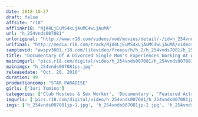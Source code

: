 ```yaml
---
date: 2018-10-27
draft: false
affsite: "r18"
afflinkr18: "NjA4LjEuMS4xLjAuMC4wLjAuMA"
url: "h_254vnds007081"
urloriginal: "http://www.r18.com/videos/vod/movies/detail/-/id=h_254vnds007081"
urlfinal: "http://media.r18.com/track/NjA4LjEuMS4xLjAuMC4wLjAuMA/videos/vod/movies/detail/-/id=h_254vnds007081"
samplevid: "awspv3001.r18.com/litevideo/freepv/h/h_2/h_254vnds7081/h_254vnds7081_dmb_w.mp4"
title: "Documentary Of A Divorced Single Mom's Experiences Working At A Brothel - Iori Tomino"
mainimgurl: "pics.r18.com/digital/video/h_254vnds007081/h_254vnds007081ps.jpg"
mainimgs: "h_254vnds007081ps.jpg"
releasedate: "Oct. 20, 2016"
duration: 99
productioncomp: "STAR PARADISE"
girls: ['Iori Tomino']
categories: ['Club Hostess & Sex Worker', 'Documentary', 'Featured Actress', 'Cosplay', 'Lotion', 'Hi-Def']
imgurls: ['pics.r18.com/digital/video/h_254vnds007081/h_254vnds007081jp-1.jpg', 'pics.r18.com/digital/video/h_254vnds007081/h_254vnds007081jp-2.jpg', 'pics.r18.com/digital/video/h_254vnds007081/h_254vnds007081jp-3.jpg', 'pics.r18.com/digital/video/h_254vnds007081/h_254vnds007081jp-4.jpg', 'pics.r18.com/digital/video/h_254vnds007081/h_254vnds007081jp-5.jpg', 'pics.r18.com/digital/video/h_254vnds007081/h_254vnds007081jp-6.jpg', 'pics.r18.com/digital/video/h_254vnds007081/h_254vnds007081jp-7.jpg', 'pics.r18.com/digital/video/h_254vnds007081/h_254vnds007081jp-8.jpg', 'pics.r18.com/digital/video/h_254vnds007081/h_254vnds007081jp-9.jpg', 'pics.r18.com/digital/video/h_254vnds007081/h_254vnds007081jp-10.jpg', 'pics.r18.com/digital/video/h_254vnds007081/h_254vnds007081jp-11.jpg', 'pics.r18.com/digital/video/h_254vnds007081/h_254vnds007081jp-12.jpg', 'pics.r18.com/digital/video/h_254vnds007081/h_254vnds007081jp-13.jpg', 'pics.r18.com/digital/video/h_254vnds007081/h_254vnds007081jp-14.jpg', 'pics.r18.com/digital/video/h_254vnds007081/h_254vnds007081jp-15.jpg', 'pics.r18.com/digital/video/h_254vnds007081/h_254vnds007081jp-16.jpg', 'pics.r18.com/digital/video/h_254vnds007081/h_254vnds007081jp-17.jpg', 'pics.r18.com/digital/video/h_254vnds007081/h_254vnds007081jp-18.jpg', 'pics.r18.com/digital/video/h_254vnds007081/h_254vnds007081jp-19.jpg', 'pics.r18.com/digital/video/h_254vnds007081/h_254vnds007081jp-20.jpg']
imgs: ['h_254vnds007081jp-1.jpg', 'h_254vnds007081jp-2.jpg', 'h_254vnds007081jp-3.jpg', 'h_254vnds007081jp-4.jpg', 'h_254vnds007081jp-5.jpg', 'h_254vnds007081jp-6.jpg', 'h_254vnds007081jp-7.jpg', 'h_254vnds007081jp-8.jpg', 'h_254vnds007081jp-9.jpg', 'h_254vnds007081jp-10.jpg', 'h_254vnds007081jp-11.jpg', 'h_254vnds007081jp-12.jpg', 'h_254vnds007081jp-13.jpg', 'h_254vnds007081jp-14.jpg', 'h_254vnds007081jp-15.jpg', 'h_254vnds007081jp-16.jpg', 'h_254vnds007081jp-17.jpg', 'h_254vnds007081jp-18.jpg', 'h_254vnds007081jp-19.jpg', 'h_254vnds007081jp-20.jpg']
---
```

